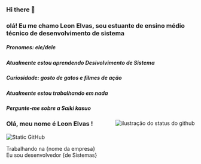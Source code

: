 ### Hi there 👋



### olá! Eu me chamo Leon Elvas, sou estuante de ensino médio técnico de desenvolvimento de sistema 
##### Pronomes: ele/dele 
##### Atualmente estou aprendendo Desivolvimento de Sistema 
##### Curiosidade: gosto de gatos e filmes de ação
##### Atualmente estou trabalhando em nada 
##### Pergunte-me sobre a Saiki kasuo 


<img align='right' src="https://github-readme-stats.vercel.app/api?username=leonElvasdev&show_icons=true&title_color=783c00&text_color=af552e&icon_color=783c00&bg_color=f8efd4&cache_seconds=2300" alt="ilustração do status do github">

### Olá, meu nome é Leon Elvas !

<img src="https://img.shields.io/static/v1?label=Overview&message=SEUNOME&color=f8efd4&style=for-the-badge&logo=GitHub" alt="Static GitHub">

<p>Trabalhando na {nome da empresa}<br/> Eu sou desenvolvedor {de Sistemas}</p>



